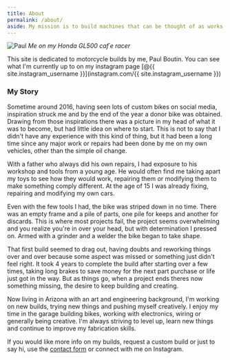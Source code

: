 ```yaml
---
title: About
permalink: /about/
aside: My mission is to build machines that can be thought of as works of art, inspired by clean lines and functional simplicity.
---
```


![Paul](/bikes/assets/img/Paul.jpg#border)
*Me on my Honda GL500 caf´e racer*

This site is dedicated to motorcycle builds by me, Paul Boutin. You can see what I'm currently up to on my instagram page [@{{ site.instagram_username }}](instagram.com/{{ site.instagram_username }})

### My Story
Sometime around 2016, having seen lots of custom bikes on social media, inspiration struck me and by the end of the year a donor bike was obtained. Drawing from those inspirations there was a picture in my head of what it was to become, but had little idea on where to start. This is not to say that I didn't have any experience with this kind of thing, but it had been a long time since any major work or repairs had been done by me on my own vehicles, other than the simple oil change. 

With a father who always did his own repairs, I had exposure to his workshop and tools from a young age. He would often find me taking apart my toys to see how they would work, repairing them or modifying them to make something comply different. At the age of 15 I was already fixing, repairing and modifying my own cars. 

Even with the few tools I had, the bike was striped down in no time. There was an empty frame and a pile of parts, one pile for keeps and another for discards. This is where most projects fail, the project seems overwhelming and you realize you're in over your head, but with determination I pressed on. Armed with a grinder and a welder the bike began to take shape. 

That first build seemed to drag out, having doubts and reworking things over and over because some aspect was missed or something just didn't feel right. It took 4 years to complete the build after starting over a few times, taking long brakes to save money for the next part purchase or life just got in the way. But as things go, when a project ends theres now something missing, the desire to keep building and creating. 

Now living in Arizona with an art and engineering background, I'm working on new builds, trying new things and pushing myself creatively. I enjoy my time in the garage building bikes, working with electronics, wiring or generally being creative. I'm always striving to level up, learn new things and continue to improve my fabrication skills.

If you would like more info on my builds, request a custom build or just to say hi, use the [contact form](/bikes/contact/) or connect with me on Instagram.